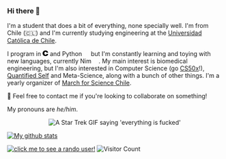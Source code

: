 ### Hi there 👋

<!--
**agucova/agucova** is a ✨ _special_ ✨ repository because its `README.md` (this file) appears on your GitHub profile.

Here are some ideas to get you started:

- 🔭 I’m currently working on ...
- 🌱 I’m currently learning ...
- 👯 I’m looking to collaborate on ...
- 🤔 I’m looking for help with ...
- 💬 Ask me about ...
- 📫 How to reach me: ...
- 😄 Pronouns: ...
- ⚡ Fun fact: ...
-->

I'm a student that does a bit of everything, none specially well. I'm from Chile (🇨🇱) and I'm currently studying engineering at the [Universidad Católica de Chile](https://uc.cl/).

I program in <img alt="C" height="13" width="13" src="/icons/c.svg" /> and Python <img height="13" width="13" src="https://upload.wikimedia.org/wikipedia/commons/thumb/c/c3/Python-logo-notext.svg/165px-Python-logo-notext.svg.png" /> but I'm constantly learning and toying with new languages, currently Nim <img height="13" width="13" src="https://upload.wikimedia.org/wikipedia/commons/thumb/1/1b/Nim-logo.png/1024px-Nim-logo.png" />. My main interest is biomedical engineering, but I'm also interested in Computer Science (go [CS50x](https://online-learning.harvard.edu/course/cs50-introduction-computer-science)!), [Quantified Self](https://github.com/woop/awesome-quantified-self) and Meta-Science, along with a bunch of other things. I'm a yearly organizer of [March for Science Chile](https://marchforscience.com/).

💬 Feel free to contact me if you're looking to collaborate on something!

My pronouns are *he/him*.

<p align="center">
  <img width="460" title="This why I love Swear Treak." alt="A Star Trek GIF saying 'everything is fucked'" src="https://media.giphy.com/media/H4zaNj90DWiXcYf1it/giphy.gif">
</p>

[![My github stats](https://github-readme-stats.vercel.app/api?username=agucova)](https://github.com/anuraghazra/github-readme-stats)

[![click me to see a rando user!](https://randos.online/u/agucova)](https://randos.online/u/agucova/next)
![Visitor Count](https://profile-counter.glitch.me/agucova/count.svg)
